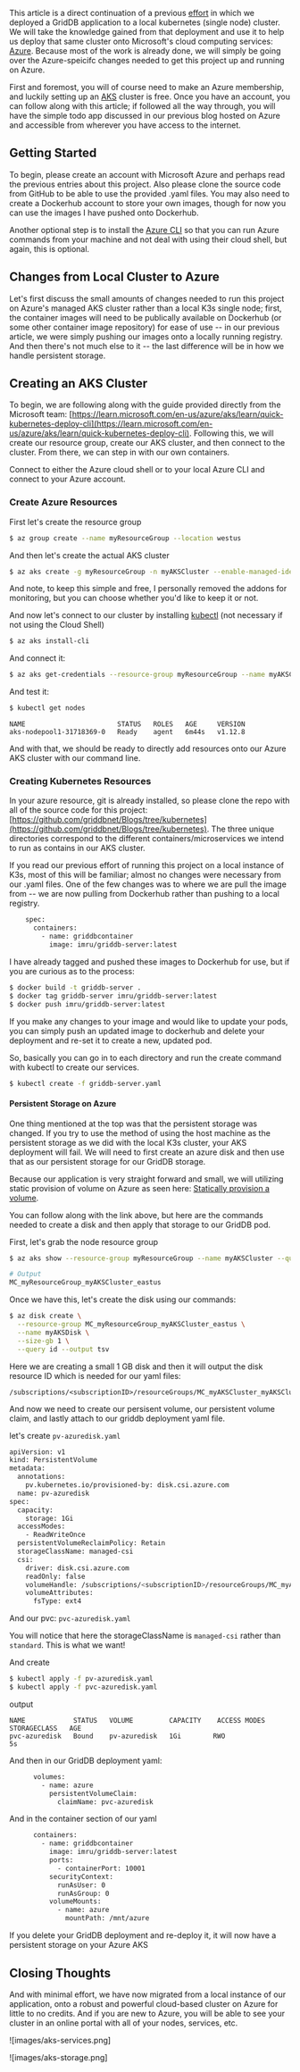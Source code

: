 This article is a direct continuation of a previous [effort]() in which we deployed a GridDB application to a local kubernetes (single node) cluster. We will take the knowledge gained from that deployment and use it to help us deploy that same cluster onto Microsoft's cloud computing services: [Azure](https://azure.microsoft.com/en-us). Because most of the work is already done, we will simply be going over the Azure-speicifc changes needed to get this project up and running on Azure.

First and foremost, you will of course need to make an Azure membership, and luckily setting up an [AKS]() cluster is free. Once you have an account, you can follow along with this article; if followed all the way through, you will have the simple todo app discussed in our previous blog hosted on Azure and accessible from wherever you have access to the internet.

## Getting Started

To begin, please create an account with Microsoft Azure and perhaps read the previous entries about this project. Also please clone the source code from GitHub to be able to use the provided .yaml files. You may also need to create a Dockerhub account to store your own images, though for now you can use the images I have pushed onto Dockerhub.

Another optional step is to install the [Azure CLI](https://learn.microsoft.com/en-us/cli/azure/install-azure-cli) so that you can run Azure commands from your machine and not deal with using their cloud shell, but again, this is optional.

## Changes from Local Cluster to Azure

Let's first discuss the small amounts of changes needed to run this project on Azure's managed AKS cluster rather than a local K3s single node; first, the container images will need to be publically available on Dockerhub (or some other container image repository) for ease of use -- in our previous article, we were simply pushing our images onto a locally running registry. And then there's not much else to it -- the last difference will be in how we handle persistent storage.

## Creating an AKS Cluster

To begin, we are following along with the guide provided directly from the Microsoft team: [https://learn.microsoft.com/en-us/azure/aks/learn/quick-kubernetes-deploy-cli](https://learn.microsoft.com/en-us/azure/aks/learn/quick-kubernetes-deploy-cli). Following this, we will create our resource group, create our AKS cluster, and then connect to the cluster. From there, we can step in with our own containers.

Connect to either the Azure cloud shell or to your local Azure CLI and connect to your Azure account.

### Create Azure Resources

First let's create the resource group

```bash
$ az group create --name myResourceGroup --location westus
```

And then let's create the actual AKS cluster

```bash
$ az aks create -g myResourceGroup -n myAKSCluster --enable-managed-identity --node-count 1 --enable-addons monitoring --enable-msi-auth-for-monitoring  --generate-ssh-keys
```

And note, to keep this simple and free, I personally removed the addons for monitoring, but you can choose whether you'd like to keep it or not.

And now let's connect to our cluster by installing [kubectl](https://kubernetes.io/docs/reference/kubectl/) (not necessary if not using the Cloud Shell)

```bash
$ az aks install-cli
```

And connect it:

```bash
$ az aks get-credentials --resource-group myResourceGroup --name myAKSCluster
```

And test it: 

```bash
$ kubectl get nodes
```

    NAME                       STATUS   ROLES   AGE     VERSION
    aks-nodepool1-31718369-0   Ready    agent   6m44s   v1.12.8

And with that, we should be ready to directly add resources onto our Azure AKS cluster with our command line.

### Creating Kubernetes Resources

In your azure resource, git is already installed, so please clone the repo with all of the source code for this project: [https://github.com/griddbnet/Blogs/tree/kubernetes](https://github.com/griddbnet/Blogs/tree/kubernetes). The three unique directories correspond to the different containers/microservices we intend to run as contains in our AKS cluster. 

If you read our previous effort of running this project on a local instance of K3s, most of this will be familiar; almost no changes were necessary from our .yaml files. One of the few changes was to where we are pull the image from -- we are now pulling from Dockerhub rather than pushing to a local registry. 

```bash
    spec:
      containers:
        - name: griddbcontainer
          image: imru/griddb-server:latest
```

I have already tagged and pushed these images to Dockerhub for use, but if you are curious as to the process: 

```bash
$ docker build -t griddb-server .
$ docker tag griddb-server imru/griddb-server:latest
$ docker push imru/griddb-server:latest
```

If you make any changes to your image and would like to update your pods, you can simply push an updated image to dockerhub and delete your deployment and re-set it to create a new, updated pod.

So, basically you can go in to each directory and run the create command with kubectl to create our services.

```bash
$ kubectl create -f griddb-server.yaml
```

#### Persistent Storage on Azure

One thing mentioned at the top was that the persistent storage was changed. If you try to use the method of using the host machine as the persistent storage as we did with the local K3s cluster, your AKS deployment will fail. We will need to first create an azure disk and then use that as our persistent storage for our GridDB storage.

Because our application is very straight forward and small, we will utilizing static provision of volume on Azure as seen here: [Statically provision a volume](https://learn.microsoft.com/en-us/azure/aks/azure-csi-disk-storage-provision#statically-provision-a-volume).

You can follow along with the link above, but here are the commands needed to create a disk and then apply that storage to our GridDB pod.

First, let's grab the node resource group

```bash
$ az aks show --resource-group myResourceGroup --name myAKSCluster --query nodeResourceGroup -o tsv

# Output
MC_myResourceGroup_myAKSCluster_eastus
```

Once we have this, let's create the disk using our commands:  

```bash
$ az disk create \
  --resource-group MC_myResourceGroup_myAKSCluster_eastus \
  --name myAKSDisk \
  --size-gb 1 \
  --query id --output tsv
```

Here we are creating a small 1 GB disk and then it will output the disk resource ID which is needed for our yaml files: 

    /subscriptions/<subscriptionID>/resourceGroups/MC_myAKSCluster_myAKSCluster_eastus/providers/Microsoft.Compute/disks/myAKSDisk

And now we need to create our persisent volume, our persistent volume claim, and lastly attach to our griddb deployment yaml file.

let's create `pv-azuredisk.yaml`

```bash
apiVersion: v1
kind: PersistentVolume
metadata:
  annotations:
    pv.kubernetes.io/provisioned-by: disk.csi.azure.com
  name: pv-azuredisk
spec:
  capacity:
    storage: 1Gi
  accessModes:
    - ReadWriteOnce
  persistentVolumeReclaimPolicy: Retain
  storageClassName: managed-csi
  csi:
    driver: disk.csi.azure.com
    readOnly: false
    volumeHandle: /subscriptions/<subscriptionID>/resourceGroups/MC_myAKSCluster_myAKSCluster_eastus/providers/Microsoft.Compute/disks/myAKSDisk
    volumeAttributes:
      fsType: ext4
```

And our pvc: `pvc-azuredisk.yaml `

You will notice that here the storageClassName is `managed-csi` rather than `standard`. This is what we want!

And create

```bash
$ kubectl apply -f pv-azuredisk.yaml
$ kubectl apply -f pvc-azuredisk.yaml
```

output

    NAME            STATUS   VOLUME         CAPACITY    ACCESS MODES   STORAGECLASS   AGE
    pvc-azuredisk   Bound    pv-azuredisk   1Gi        RWO                           5s

And then in our GridDB deployment yaml: 

```bash
      volumes:
        - name: azure
          persistentVolumeClaim:
            claimName: pvc-azuredisk
```

And in the container section of our yaml

```bash
      containers:
        - name: griddbcontainer
          image: imru/griddb-server:latest
          ports:
            - containerPort: 10001
          securityContext:
            runAsUser: 0
            runAsGroup: 0
          volumeMounts:
            - name: azure
              mountPath: /mnt/azure
```

If you delete your GridDB deployment and re-deploy it, it will now have a persistent storage on your Azure AKS

## Closing Thoughts

And with minimal effort, we have now migrated from a local instance of our application, onto a robust and powerful cloud-based cluster on Azure for little to no credits. And if you are new to Azure, you will be able to see your cluster in an online portal with all of your nodes, services, etc. 

![images/aks-services.png]

![images/aks-storage.png]
